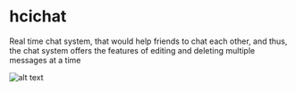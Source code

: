 # hcichat
Real time chat system, that would help friends to chat each other, and thus, the chat system offers the features of editing and deleting multiple messages at a time

![alt text](https://github.com/Dolph250/hcichat/issues/1#issue-1113604961)
